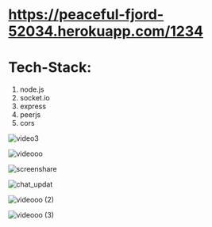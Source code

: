 
# https://peaceful-fjord-52034.herokuapp.com/1234 

# Tech-Stack:  
1. node.js  
2. socket.io  
3. express  
4. peerjs  
5. cors  


![video3](https://user-images.githubusercontent.com/54748438/125209636-d081eb80-e2b7-11eb-8891-afc06c5b7264.PNG)


![videooo](https://user-images.githubusercontent.com/54748438/125209624-b9db9480-e2b7-11eb-91ca-9435b61b2601.PNG)

![screenshare](https://user-images.githubusercontent.com/54748438/125209629-c06a0c00-e2b7-11eb-85d5-771b0b7d223a.PNG)

![chat_updat](https://user-images.githubusercontent.com/54748438/125209638-d677cc80-e2b7-11eb-8037-c43dc6f60ef7.PNG)

![videooo (2)](https://user-images.githubusercontent.com/54748438/125209641-de377100-e2b7-11eb-96b8-c816d1035a1e.PNG)


![videooo (3)](https://user-images.githubusercontent.com/54748438/125209644-e2fc2500-e2b7-11eb-8e64-c9d7db000b23.PNG)
